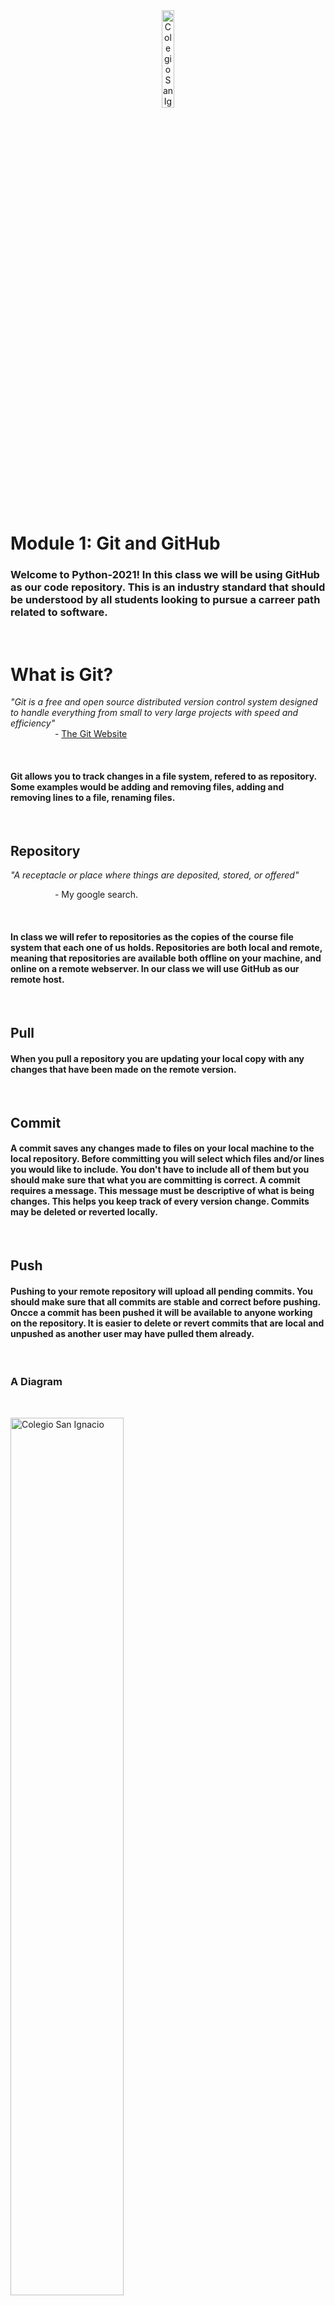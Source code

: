 <div style="text-align:center">
        <img    src="../../images/csi.png" 
                title="Colegio San Ignacio" 
                width="20%" 
                height="20%" />
</div>
<br>

# Module 1: Git and GitHub
### Welcome to Python-2021! In this class we will be using GitHub as our code repository. This is an industry standard that should be understood by all students looking to pursue a carreer path related to software.
<br>

# What is Git?
*"Git is a free and open source distributed version control system designed to handle everything from small to very large projects with speed and efficiency"*
<br>
&nbsp;&nbsp;&nbsp;&nbsp;&nbsp;&nbsp;&nbsp;&nbsp;&nbsp;&nbsp;&nbsp;&nbsp;&nbsp;&nbsp;&nbsp;&nbsp;&nbsp; \- [The Git Website](https://git-scm.com/)

<br>

#### Git allows you to track changes in a file system, refered to as repository. Some examples would be adding and removing files, adding and removing lines to a file, renaming files.

<br>

## Repository
*"A receptacle or place where things are deposited, stored, or offered"*
<br>

&nbsp;&nbsp;&nbsp;&nbsp;&nbsp;&nbsp;&nbsp;&nbsp;&nbsp;&nbsp;&nbsp;&nbsp;&nbsp;&nbsp;&nbsp;&nbsp;&nbsp; \- My google search.

<br>

#### In class we will refer to repositories as the copies of the course file system that each one of us holds. Repositories are both local and remote, meaning that repositories are available both offline on your machine, and online on a remote webserver. In our class we will use GitHub as our remote host.

<br>

## Pull
#### When you pull a repository you are updating your local copy with any changes that have been made on the remote version. 

<br>

## Commit
#### A commit saves any changes made to files on your local machine to the local repository. Before committing you will select which files and/or lines you would like to include. You don't have to include all of them but you should make sure that what you are committing is correct. A commit requires a message. This message must be descriptive of what is being changes. This helps you keep track of every version change. Commits may be deleted or reverted locally.

<br>

## Push
#### Pushing to your remote repository will upload all pending commits. You should make sure that all commits are stable and correct before pushing. Oncce a commit has been pushed it will be available to anyone working on the repository. It is easier to delete or revert commits that are local and unpushed as another user may have pulled them already. 

<br>

### A Diagram

<br>

<img    src="https://www.pngitem.com/pimgs/m/608-6085261_git-push-and-pull-hd-png-download.png" 
        title="Colegio San Ignacio" 
        width="60%" 
        height="60%" />



<br>

## Install [Git](https://git-scm.com/downloads) **Correctly** (Windows). `(1pts)`
### In this class we'll use Visual Studio's integrated implementation of Git. MAC users may use XCode's integration. We'll install Git on our machines and select Visual Studio Code as our default editor.

<br>

### When installing, use default settings with these exceptions.
- Select Visual Studio Code as your default editor.<br>
<img    src="GitSelect.png" 
        title="Select Visual Studio Code as your default editor" 
        width="50%" 
        height="50%" />

- Use the default windows console.<br>
<img    src="DefaultConsole.png" 
        title="Select Windows Console." 
        width="50%" 
        height="50%" />

<br>

# What is GitHub?
Think of GitHub as an Instagram of Code. A whole bunch of programmers from all around the world share their code so that others may view and like it. They all use the technology of Git and share it on this Hub. GitHub is free, but you may pay to keep your repositories private.

<br>

## Set up a GitHub Account.

### Go to [GitHub.com](https://github.com) and Sign Up **Correctly**. `(1pts)`
* Use your student Email.
* Use the following format for your <u>**username**</u>: CSI-Name-Lastname. 
* Pay attention to Capitalization
* Use my github name as an example: `CSI-Carlos-Cobian`
<br>
<img    src="GitHubSetup.png" 
        title="Create Account" 
        width="70%" 
        height="70%" />

<br>

# What is a branch?
Lorem ipsum dolor sit amet, consectetur adipiscing elit, sed do eiusmod tempor incididunt ut labore et dolore magna aliqua.

<br>

# What is Markdown?
Lorem ipsum dolor sit amet, consectetur adipiscing elit, sed do eiusmod tempor incididunt ut labore et dolore magna aliqua.

<br>


# Set up your development environment

## Install [Python3](https://www.python.org/downloads/) Correctly`(1pts)`
### Run Python Installer
   - [X] Add Python to PATH

<br>

## Install [Visual Studio Code](https://code.visualstudio.com/download) or [XCode](https://developer.apple.com/xcode/) `(1pts)`

### Visual Studio works for both MAC and PC. Xcode runs on MAC. Use default settings. I personally prefer the Dark theme.

<br>

## Fork the class repository `(2pts)`
### Visit the class repo and click on `fork` (top right)
https://github.com/CSI-Carlos-Cobian/CSI-Python-2021

<br>

Create a folder. You may name it whatever you please but i will use "Courses" as it is simple and descriptive.
This will be your root folder. This means it is the top-level containing folder. You may place it anywhere but i suggest using your Documents or Desktop folder. 
In here you will clone the repositories for any classes that use GitHub. Currently Java, Python and hopefully NovaTech.
* In Visual Studio
* Go to File > Open Folder
* Select your newly created directory

<br>

### Create a fork in your GitHub.
Forking a repository will create a copy on your GitHub account. You may freely alter this copy to take class notes and answer questions. These changes will only be reflected on **your** copy of the repository. You may also update your copy of the repository to reflect any changes i have made to the course without overwriting your individual changes.

<br>



### Clone the project into the Classes folder on your machine
1. Go to your `Source Control` tab
2. Initialize Repository if you have not done so.
3. Click on the 3 dots (your git menu)
4. Clone the forked repository.
   - Select `Clone from GitHub`
   - Alternatively, enter the fork URL with format: github.com/CSI-Name-Lastname/CSI-Python-2021
5. When prompted, select to open your new repo.

You may clone a repository without forking it, but only the owner may push changes to it. When you fork a copy it becomes your own. 

<br>

### Update your fork:
You may update your fork on GitHub. When your fork is out of date, a banner will show up.

<br>

To download these changes to your local repository
1. Go to your `Source Control` tab
2. Click on the 3 dots (your git menu)
3. Pull

<br>

Alternatively, you may update both simultaneously from Visual Studio by selecting.
1. `Source Control` > Branch > Merge Branch
2. Select `upstream/main`

<br>

### [Source Tree Git](/../../tree/main/Modules/SourceTree/Setup.md) **(Optional)** 

* #### Provides easier visualization of branches and history. 
* #### Requires many 3rd party authorizations

<br>

# Class Discussion
## Answer the questions on the Markdown file located within your <u>`Module1`</u> directory (Module1.md). `(3pts)`

<!-- This is a comment. It is not processed by the code -->
<!-- Welcome! These are your questions. -->
<!-- Answer using full sentences to receive all points. -->
<!-- 

What is a benefit of using Markdown?
https://www.markdownguide.org/getting-started/

 - Answer:

What is the difference between Git and GitHub?

 - Answer:

What is the difference between a git commit and a git push?

 - Answer:

Lackluster responses may result in point deductions.
-->

* ### Save the file. Commit your changes and push them to your remote repository by the end of the class. `(1pts)`
* ### You may complete the answers by issuing aditional commits and pushing them before the next class.